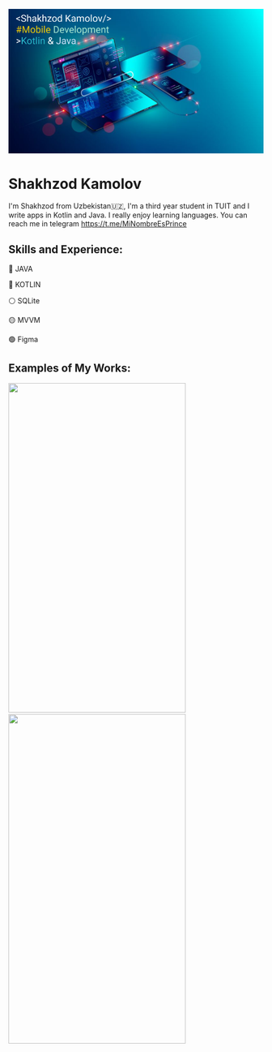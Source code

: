 ![Mobile Development](https://github.com/shakhzod99/shakhzod99/blob/main/Shakhzod_MobDevBanner.png)
# Shakhzod Kamolov

I'm Shakhzod from Uzbekistan:uzbekistan:, I'm a third year student in TUIT and I write apps in Kotlin and Java. I really enjoy learning languages. You can reach me in telegram https://t.me/MiNombreEsPrince


##  Skills and Experience:  
:red_circle: JAVA  

:large_blue_circle: KOTLIN 

:white_circle: SQLite

:yellow_circle: MVVM

:green_circle: Figma

##  Examples of My Works:  
<img src="https://github.com/shakhzod99/Test_yout_brain/blob/master/TestYourBrain.gif"  width="350" height="650"/> <img src="https://github.com/shakhzod99/CryptoStats/blob/master/CryptoStats.gif"  width="350" height="650"/>
<!--
**shakhzod99/shakhzod99** is a ✨ _special_ ✨ repository because its `README.md` (this file) appears on your GitHub profile.

